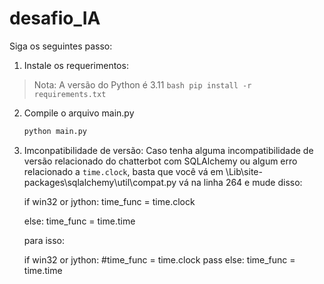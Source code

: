 # desafio_IA
Siga os seguintes passo:

1. Instale os requerimentos:
> Nota: A versão do Python é 3.11
    ```bash
    pip install -r requirements.txt
    ```
2. Compile o arquivo main.py
    ```bash
    python main.py
    ```
3. Imconpatibilidade de versão:
    Caso tenha alguma incompatibilidade de versão relacionado do chatterbot com SQLAlchemy ou algum erro relacionado a `time.clock`, basta que você vá em <Python-folder>\Lib\site-packages\sqlalchemy\util\compat.py vá na linha 264 e mude disso:

    if win32 or jython:
        time_func = time.clock
        
    else:
        time_func = time.time

    para isso:

    if win32 or jython:
        #time_func = time.clock
        pass
    else:
        time_func = time.time